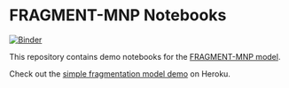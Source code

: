 # FRAGMENT-MNP Notebooks

[![Binder](https://mybinder.org/badge_logo.svg)](https://mybinder.org/v2/gh/NERC-CEH/fmnp-notebooks/HEAD)

This repository contains demo notebooks for the [FRAGMENT-MNP model](https://github.com/nerc-ceh/fragment-mnp/).

Check out the [simple fragmentation model demo](https://afternoon-stream-46857.herokuapp.com/) on Heroku.
